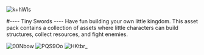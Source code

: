 ![k+hWls](https://github.com/LaCapraFaMuu/King-and-Pigs/assets/151669081/eacc3d1d-4a6c-4040-8322-a3f818eeab62)

#---- Tiny Swords ----
Have fun building your own little kingdom. This asset pack contains a collection of assets where little characters can build structures, collect resources, and fight enemies.

![00Nbow](https://github.com/LaCapraFaMuu/King-and-Pigs/assets/151669081/e5c896ab-21ab-49aa-9855-0319a566b212)
![PQS9Oo](https://github.com/LaCapraFaMuu/King-and-Pigs/assets/151669081/745c335c-0bd6-4100-a133-def5f75eee94)
![HKtbr_](https://github.com/LaCapraFaMuu/King-and-Pigs/assets/151669081/4614cbca-434a-4161-b45f-fe5e1dcb5a8b)

